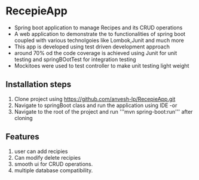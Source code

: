 # RecepieApp
- Spring boot application to manage Recipes and its CRUD operations
- A web application to demonstrate the to functionalities of spring boot coupled with various technolgoies like Lombok,Junit and much more
- This app is developed using test driven development approach
- around 70% od the code coverage is achieved using Junit for unit testing and springBOotTest for integration testing
- Mockitoes were used to test controller to make unit testing light weight


## Installation steps

1. Clone project using https://github.com/anvesh-lp/RecepieApp.git
2. Navigate to springBoot class and run the application using IDE
-or
1. Navigate to the root of the project and run '''mvn spring-boot:run''' after cloning




## Features
1. user can add recipies
2. Can modify delete recipies
3. smooth ui for CRUD operations.
4. multiple database compatibility.
